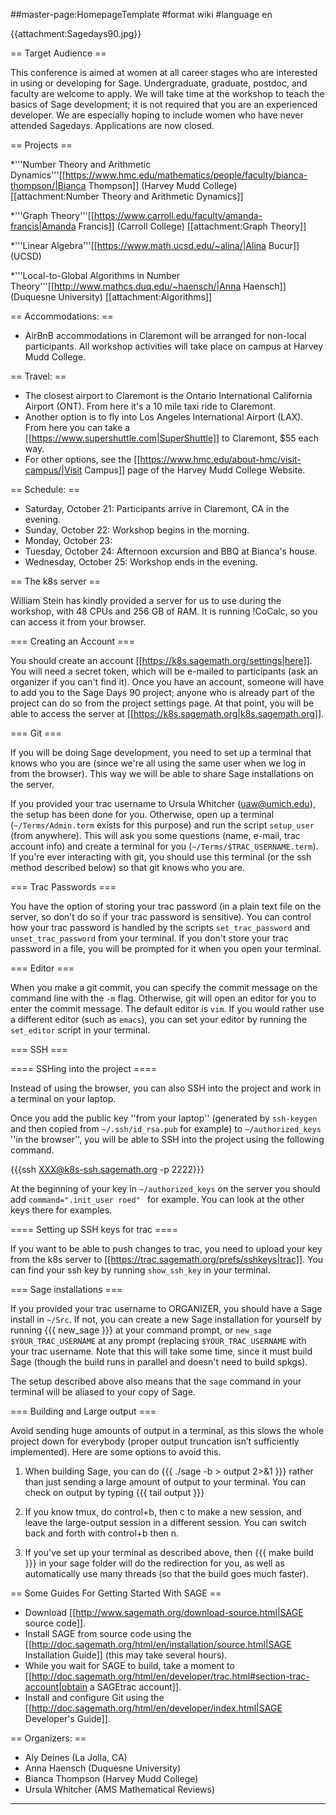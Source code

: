 ##master-page:HomepageTemplate
#format wiki
#language en

{{attachment:Sagedays90.jpg}}

== Target Audience ==

This conference is aimed at women at all career stages who are interested in using or developing for Sage.  Undergraduate, graduate, postdoc, and faculty are welcome to apply. We will take time at the workshop to teach the basics of Sage development; it is not required that you are an experienced developer.  We are especially hoping to include women who have never attended Sagedays. Applications are now closed.  

== Projects ==
 
 *'''Number Theory and Arithmetic Dynamics'''[[https://www.hmc.edu/mathematics/people/faculty/bianca-thompson/|Bianca Thompson]] (Harvey Mudd College) [[attachment:Number Theory and Arithmetic Dynamics]] 

 *'''Graph Theory'''[[https://www.carroll.edu/faculty/amanda-francis|Amanda Francis]] (Carroll College) [[attachment:Graph Theory]] 

 *'''Linear Algebra'''[[https://www.math.ucsd.edu/~alina/|Alina Bucur]] (UCSD)

 *'''Local-to-Global Algorithms in Number Theory'''[[http://www.mathcs.duq.edu/~haensch/|Anna Haensch]] (Duquesne University) [[attachment:Algorithms]] 

== Accommodations: ==
 
 * AirBnB accommodations in Claremont will be arranged for non-local participants. All workshop activities will take place on campus at Harvey Mudd College. 

== Travel: ==

 * The closest airport to Claremont is the Ontario International California Airport (ONT).  From here it's a 10 mile taxi ride to Claremont. 
 * Another option is to fly into Los Angeles International Airport (LAX).  From here you can take a [[https://www.supershuttle.com|SuperShuttle]] to Claremont, $55 each way. 
 * For other options, see the [[https://www.hmc.edu/about-hmc/visit-campus/|Visit Campus]] page of the Harvey Mudd College Website.

== Schedule: ==

 * Saturday, October 21: Participants arrive in Claremont, CA in the evening.
 * Sunday, October 22: Workshop begins in the morning.
 * Monday, October 23: 
 * Tuesday, October 24: Afternoon excursion and BBQ at Bianca's house. 
 * Wednesday, October 25: Workshop ends in the evening. 

== The k8s server ==

William Stein has kindly provided a server for us to use during the workshop, with 48 CPUs and 256 GB of RAM.  It is running !CoCalc, so you can access it from your browser.

=== Creating an Account ===

You should create an account [[https://k8s.sagemath.org/settings|here]].  You will need a secret token, which will be e-mailed to participants (ask an organizer if you can't find it).  Once you have an account, someone will have to add you to the Sage Days 90 project; anyone who is already part of the project can do so from the project settings page.  At that point, you will be able to access the server at [[https://k8s.sagemath.org|k8s.sagemath.org]].

=== Git ===

If you will be doing Sage development, you need to set up a terminal that knows who you are (since we're all using the same user when we log in from the browser).  This way we will be able to share Sage installations on the server.

If you provided your trac username to Ursula Whitcher (uaw@umich.edu), the setup has been done for you.  Otherwise, open up a terminal (`~/Terms/Admin.term` exists for this purpose) and run the script `setup_user` (from anywhere).  This will ask you some questions (name, e-mail, trac account info) and create a terminal for you (`~/Terms/$TRAC_USERNAME.term`).  If you're ever interacting with git, you should use this terminal (or the ssh method described below) so that git knows who you are.

=== Trac Passwords ===

You have the option of storing your trac password (in a plain text file on the server, so don't do so if your trac password is sensitive).  You can control how your trac password is handled by the scripts `set_trac_password` and `unset_trac_password` from your terminal.  If you don't store your trac password in a file, you will be prompted for it when you open your terminal.

=== Editor ===

When you make a git commit, you can specify the commit message on the command line with the `-m` flag.  Otherwise, git will open an editor for you to enter the commit message.  The default editor is `vim`.  If you would rather use a different editor (such as `emacs`), you can set your editor by running the `set_editor` script in your terminal.

=== SSH ===

==== SSHing into the project ====

Instead of using the browser, you can also SSH into the project and work in a terminal on your laptop.

Once you add the public key ''from your laptop'' (generated by `ssh-keygen` and then copied from `~/.ssh/id_rsa.pub` for example) to `~/authorized_keys` ''in the browser'', you will be able to SSH into the project using the following command.

{{{ssh XXX@k8s-ssh.sagemath.org -p 2222}}}

At the beginning of your key in `~/authorized_keys` on the server you should add `command=".init_user roed" ` for example.  You can look at the other keys there for examples.

==== Setting up SSH keys for trac ====

If you want to be able to push changes to trac, you need to upload your key from the k8s server to [[https://trac.sagemath.org/prefs/sshkeys|trac]].  You can find your ssh key by running `show_ssh_key` in your terminal.

=== Sage installations ===

If you provided your trac username to ORGANIZER, you should have a Sage install in `~/Src`.  If not, you can create a new Sage installation for yourself by running
{{{
new_sage
}}}
at your command prompt, or `new_sage $YOUR_TRAC_USERNAME` at any prompt (replacing `$YOUR_TRAC_USERNAME` with your trac username.  Note that this will take some time, since it must build Sage (though the build runs in parallel and doesn't need to build spkgs).

The setup described above also means that the `sage` command in your terminal will be aliased to your copy of Sage.

=== Building and Large output ===

Avoid sending huge amounts of output in a terminal, as this slows the whole project down for everybody (proper output truncation isn’t sufficiently implemented).  Here are some options to avoid this.

1. When building Sage, you can do
{{{
./sage -b > output 2>&1
}}}
rather than just sending a large amount of output to your terminal.  You can check on output by typing
{{{
tail output
}}}

2. If you know tmux, do control+b, then c to make a new session, and leave the large-output session in a different session.  You can switch back and forth with control+b then n.

3. If you've set up your terminal as described above, then
{{{
make build
}}}
in your sage folder will do the redirection for you, as well as automatically use many threads (so that the build goes much faster).

== Some Guides For Getting Started With SAGE ==

 * Download [[http://www.sagemath.org/download-source.html|SAGE source code]]. 
 * Install SAGE from source code using the [[http://doc.sagemath.org/html/en/installation/source.html|SAGE Installation Guide]] (this may take several hours).
 * While you wait for SAGE to build, take a moment to [[http://doc.sagemath.org/html/en/developer/trac.html#section-trac-account|obtain a SAGEtrac account]]. 
 * Install and configure Git using the [[http://doc.sagemath.org/html/en/developer/index.html|SAGE Developer's Guide]]. 
  

== Organizers: ==

 * Aly Deines (La Jolla, CA)
 * Anna Haensch (Duquesne University)
 * Bianca Thompson (Harvey Mudd College)
 * Ursula Whitcher (AMS Mathematical Reviews)

----
